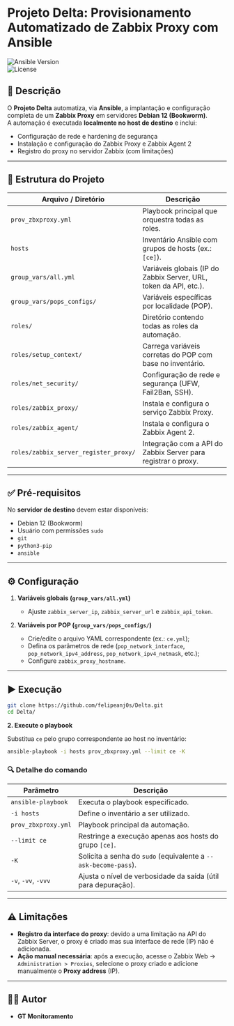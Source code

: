 # Projeto Delta: Provisionamento Automatizado de Zabbix Proxy com Ansible

![Ansible Version](https://img.shields.io/badge/ansible--core-2.15%2B-blue.svg)  
![License](https://img.shields.io/badge/license-MIT-green.svg)

## 📌 Descrição

O **Projeto Delta** automatiza, via **Ansible**, a implantação e configuração completa de um **Zabbix Proxy** em servidores **Debian 12 (Bookworm)**.  
A automação é executada **localmente no host de destino** e inclui:

- Configuração de rede e hardening de segurança  
- Instalação e configuração do Zabbix Proxy e Zabbix Agent 2  
- Registro do proxy no servidor Zabbix (com limitações)  

---

## 📂 Estrutura do Projeto

| Arquivo / Diretório                   | Descrição                                                                 |
| ------------------------------------- | ------------------------------------------------------------------------- |
| `prov_zbxproxy.yml`                   | Playbook principal que orquestra todas as roles.                           |
| `hosts`                               | Inventário Ansible com grupos de hosts (ex.: `[ce]`).                      |
| `group_vars/all.yml`                  | Variáveis globais (IP do Zabbix Server, URL, token da API, etc.).          |
| `group_vars/pops_configs/`            | Variáveis específicas por localidade (POP).                                |
| `roles/`                              | Diretório contendo todas as roles da automação.                            |
| `roles/setup_context/`                | Carrega variáveis corretas do POP com base no inventário.                  |
| `roles/net_security/`                 | Configuração de rede e segurança (UFW, Fail2Ban, SSH).                     |
| `roles/zabbix_proxy/`                 | Instala e configura o serviço Zabbix Proxy.                                |
| `roles/zabbix_agent/`                 | Instala e configura o Zabbix Agent 2.                                      |
| `roles/zabbix_server_register_proxy/` | Integração com a API do Zabbix Server para registrar o proxy.              |

---

## ✅ Pré-requisitos

No **servidor de destino** devem estar disponíveis:

- Debian 12 (Bookworm)  
- Usuário com permissões `sudo`  
- `git`  
- `python3-pip`  
- `ansible` 
---

## ⚙️ Configuração

1. **Variáveis globais (`group_vars/all.yml`)**  
   - Ajuste `zabbix_server_ip`, `zabbix_server_url` e `zabbix_api_token`.  

2. **Variáveis por POP (`group_vars/pops_configs/`)**  
   - Crie/edite o arquivo YAML correspondente (ex.: `ce.yml`);  
   - Defina os parâmetros de rede (`pop_network_interface`, `pop_network_ipv4_address`, `pop_network_ipv4_netmask`, etc.);  
   - Configure `zabbix_proxy_hostname`.  

---

## ▶️ Execução
```bash
git clone https://github.com/felipeanj0s/Delta.git
cd Delta/
```
**2. Execute o playbook**

Substitua `ce` pelo grupo correspondente ao host no inventário:

```bash
ansible-playbook -i hosts prov_zbxproxy.yml --limit ce -K
```

### 🔍 Detalhe do comando

| Parâmetro           | Descrição                                                       |
| ------------------- | --------------------------------------------------------------- |
| `ansible-playbook`  | Executa o playbook especificado.                                |
| `-i hosts`          | Define o inventário a ser utilizado.                            |
| `prov_zbxproxy.yml` | Playbook principal da automação.                                |
| `--limit ce`        | Restringe a execução apenas aos hosts do grupo `[ce]`.          |
| `-K`                | Solicita a senha do `sudo` (equivalente a `--ask-become-pass`). |
| `-v`, `-vv`, `-vvv` | Ajusta o nível de verbosidade da saída (útil para depuração).   |

---

## ⚠️ Limitações

* **Registro da interface do proxy**: devido a uma limitação na API do Zabbix Server, o proxy é criado mas sua interface de rede (IP) não é adicionada.
* **Ação manual necessária**: após a execução, acesse o Zabbix Web → `Administration > Proxies`, selecione o proxy criado e adicione manualmente o **Proxy address** (IP).

---

## 👨‍💻 Autor

* **GT Monitoramento**

```

